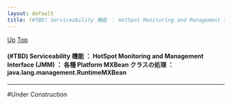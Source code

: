 ```yaml
---
layout: default
title: (#TBD) Serviceability 機能 ： HotSpot Monitoring and Management Interface (JMM) ： 各種 Platform MXBean クラスの処理 ： java.lang.management.RuntimeMXBean
---
```

[Up](nouYTgvZOF.html) [Top](../index.html)

#### (#TBD) Serviceability 機能 ： HotSpot Monitoring and Management Interface (JMM) ： 各種 Platform MXBean クラスの処理 ： java.lang.management.RuntimeMXBean

--- 
#Under Construction






